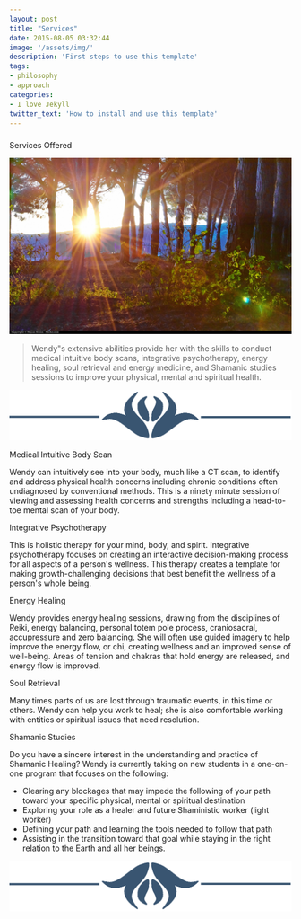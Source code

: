 ```yaml
---
layout: post
title: "Services"
date: 2015-08-05 03:32:44
image: '/assets/img/'
description: 'First steps to use this template'
tags:
- philosophy
- approach
categories:
- I love Jekyll
twitter_text: 'How to install and use this template'
---
```



###
Services Offered

 ![Soul](img/approach.jpg)

> Wendy"s extensive abilities provide her with the skills to conduct medical intuitive body scans, integrative psychotherapy, energy healing, soul retrieval and energy medicine, and Shamanic studies sessions to improve your physical, mental and spiritual health.

![](img/jumbo1.png)

Medical Intuitive Body Scan

Wendy can intuitively see into your body, much like a CT scan, to identify and address physical health concerns including chronic conditions often undiagnosed by conventional methods. This is a ninety minute session of viewing and assessing health concerns and strengths including a head-to-toe mental scan of your body.


Integrative Psychotherapy

This is holistic therapy for your mind, body, and spirit. Integrative psychotherapy focuses on creating an interactive decision-making process for all aspects of a person's wellness. This therapy creates a template for making growth-challenging decisions that best benefit the wellness of a person's whole being.


Energy Healing

Wendy provides energy healing sessions, drawing from the disciplines of Reiki, energy balancing, personal totem pole process, craniosacral, accupressure and zero balancing. She will often use guided imagery to help improve the energy flow, or chi, creating wellness and an improved sense of well-being. Areas of tension and chakras that hold energy are released, and energy flow is improved.


Soul Retrieval

Many times parts of us are lost through traumatic events, in this time or others. Wendy can help you work to heal; she is also comfortable working with entities or spiritual issues that need resolution.


Shamanic Studies

Do you have a sincere interest in the understanding and practice of Shamanic Healing? Wendy is currently taking on new students in a one-on-one program that focuses on the following:

* Clearing any blockages that may impede the following of your path toward your specific physical, mental or spiritual destination
* Exploring your role as a healer and future Shaministic worker (light worker)
* Defining your path and learning the tools needed to follow that path
* Assisting in the transition toward that goal while staying in the right relation to the Earth and all her beings.

![](img/jumbo2.png)